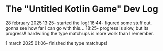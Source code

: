 # The "Untitled Kotlin Game" Dev Log

28 february 2025
13:25- started the log!
16:44- figured some stuff out. gonna see how far I can go with this...
18:25- progress is slow, but its progress!! hardwiring the type matchups
is more work than I remember.

1 march 2025
01:06- finished the type matchups!
